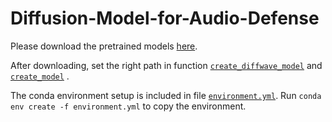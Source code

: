 # Diffusion-Model-for-Audio-Defense

Please download the pretrained models [here](https://drive.google.com/drive/folders/1BqvUYf6aJSDLPL5GeRkb1HKzCF3NhCO3?usp=sharing).

After downloading, set the right path in function [`create_diffwave_model`](https://github.com/cychomatica/Diffusion-Model-for-Audio-Defense/blob/98f8ce7973926442f23eff0a9e603a1d40bbe5cf/diffusion_models/diffwave_ddpm.py#L242)
and [`create_model`](https://github.com/cychomatica/Diffusion-Model-for-Audio-Defense/blob/98f8ce7973926442f23eff0a9e603a1d40bbe5cf/audio_models/ConvNets_SpeechCommands/create_model.py#L7)
.

The conda environment setup is included in file [`environment.yml`](https://github.com/cychomatica/Diffusion-Model-for-Audio-Defense/blob/master/environment.yml). 
Run `conda env create -f environment.yml` to copy the environment. 
